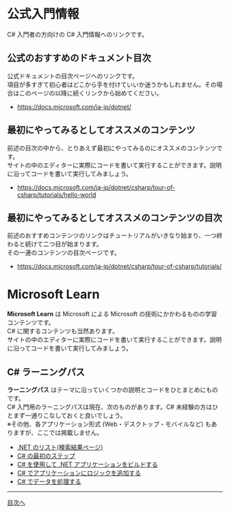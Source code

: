# 公式入門情報

C# 入門者の方向けの C# 入門情報へのリンクです。  

## 公式のおすすめのドキュメント目次
公式ドキュメントの目次ページへのリンクです。  
項目が多すぎて初心者はどこから手を付けていいか迷うかもしれません。その場合はこのページの以降に続くリンクから始めてください。  

- <https://docs.microsoft.com/ja-jp/dotnet/>

## 最初にやってみるとしてオススメのコンテンツ
前述の目次の中から、とりあえず最初にやってみるのにオススメのコンテンツです。  
サイトの中のエディターに実際にコードを書いて実行することができます。説明に沿ってコードを書いて実行してみましょう。  

- <https://docs.microsoft.com/ja-jp/dotnet/csharp/tour-of-csharp/tutorials/hello-world>

## 最初にやってみるとしてオススメのコンテンツの目次
前述のおすすめコンテンツのリンクはチュートリアルがいきなり始まり、一つ終わると続けて二つ目が始まります。  
その一連のコンテンツの目次ページです。  

- <https://docs.microsoft.com/ja-jp/dotnet/csharp/tour-of-csharp/tutorials/>

# Microsoft Learn

**Microsoft Learn** は Microsoft による Microsoft の技術にかかわるものの学習コンテンツです。  
C# に関するコンテンツも当然あります。  
サイトの中のエディターに実際にコードを書いて実行することができます。説明に沿ってコードを書いて実行してみましょう。  

## C# ラーニングパス

**ラーニングパス** はテーマに沿っていくつかの説明とコードをひとまとめにものです。  
C# 入門用のラーニングパスは現在、次のものがあります。C# 未経験の方はひとまず一通りこなしておくと良いでしょう。  
※その他、各アプリケーション形式 (Web・デスクトップ・モバイルなど) もありますが、ここでは掲載しません。  

- [.NET のリスト(検索結果ページ)](https://docs.microsoft.com/ja-jp/learn/browse/?resource_type=learning%20path&expanded=vs%2Cwindows&products=dotnet)  
- [C# の最初のステップ](https://docs.microsoft.com/ja-jp/learn/paths/csharp-first-steps/)  
- [C# を使用して .NET アプリケーションをビルドする](https://docs.microsoft.com/ja-jp/learn/paths/build-dotnet-applications-csharp/)  
- [C# でアプリケーションにロジックを追加する](https://docs.microsoft.com/ja-jp/learn/paths/csharp-logic/)  
- [C# でデータを処理する](https://docs.microsoft.com/ja-jp/learn/paths/csharp-data/)  

<hr />

[目次へ](./textbook.md)
